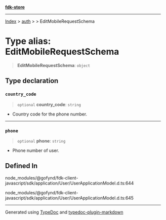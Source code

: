 [**fdk-store**](../../../README.md)
***

[Index](../../../API.md) > [auth](../../README.md) > [<internal>](../README.md) > EditMobileRequestSchema

# Type alias: EditMobileRequestSchema

> **EditMobileRequestSchema**: `object`

## Type declaration

### `country_code`

> `optional` **country\_code**: `string`

- Country code for the phone number.

***

### `phone`

> `optional` **phone**: `string`

- Phone number of user.

## Defined In

node\_modules/@gofynd/fdk-client-javascript/sdk/application/User/UserApplicationModel.d.ts:644

node\_modules/@gofynd/fdk-client-javascript/sdk/application/User/UserApplicationModel.d.ts:645

***
Generated using [TypeDoc](https://typedoc.org/) and [typedoc-plugin-markdown](https://www.npmjs.com/package/typedoc-plugin-markdown)
